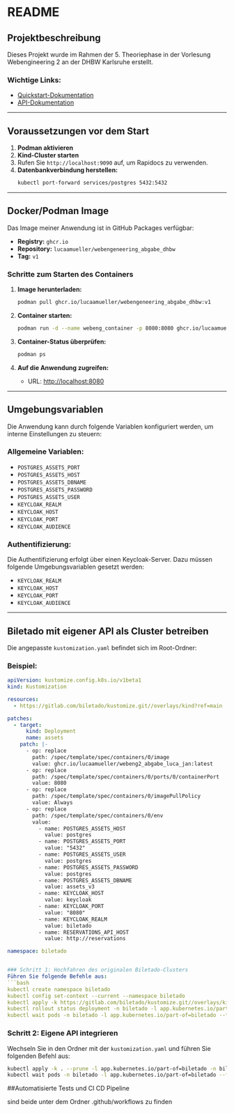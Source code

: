 # README

## Projektbeschreibung
Dieses Projekt wurde im Rahmen der 5. Theoriephase in der Vorlesung Webengineering 2 an der DHBW Karlsruhe erstellt.

### Wichtige Links:
- [Quickstart-Dokumentation](https://gitlab.com/biletado/quickstart)
- [API-Dokumentation](https://gitlab.com/biletado/apidocs)

---

## Voraussetzungen vor dem Start

1. **Podman aktivieren**
2. **Kind-Cluster starten**
3. Rufen Sie `http://localhost:9090` auf, um Rapidocs zu verwenden.
4. **Datenbankverbindung herstellen:**
   ```bash
   kubectl port-forward services/postgres 5432:5432
   ```

---

## Docker/Podman Image

Das Image meiner Anwendung ist in GitHub Packages verfügbar:

- **Registry:** `ghcr.io`
- **Repository:** `lucaamueller/webengeneering_abgabe_dhbw`
- **Tag:** `v1`

### Schritte zum Starten des Containers

1. **Image herunterladen:**
   ```bash
   podman pull ghcr.io/lucaamueller/webengeneering_abgabe_dhbw:v1
   ```

2. **Container starten:**
   ```bash
   podman run -d --name webeng_container -p 8080:8080 ghcr.io/lucaamueller/webengeneering_abgabe_dhbw:v1
   ```

3. **Container-Status überprüfen:**
   ```bash
   podman ps
   ```

4. **Auf die Anwendung zugreifen:**
   - URL: [http://localhost:8080](http://localhost:8080)

---

## Umgebungsvariablen

Die Anwendung kann durch folgende Variablen konfiguriert werden, um interne Einstellungen zu steuern:

### Allgemeine Variablen:
- `POSTGRES_ASSETS_PORT`
- `POSTGRES_ASSETS_HOST`
- `POSTGRES_ASSETS_DBNAME`
- `POSTGRES_ASSETS_PASSWORD`
- `POSTGRES_ASSETS_USER`
- `KEYCLOAK_REALM`
- `KEYCLOAK_HOST`
- `KEYCLOAK_PORT`
- `KEYCLOAK_AUDIENCE`

### Authentifizierung:
Die Authentifizierung erfolgt über einen Keycloak-Server. Dazu müssen folgende Umgebungsvariablen gesetzt werden:
- `KEYCLOAK_REALM`
- `KEYCLOAK_HOST`
- `KEYCLOAK_PORT`
- `KEYCLOAK_AUDIENCE`

---

## Biletado mit eigener API als Cluster betreiben

Die angepasste `kustomization.yaml` befindet sich im Root-Ordner:

### Beispiel:
```yaml
apiVersion: kustomize.config.k8s.io/v1beta1
kind: Kustomization

resources:
  - https://gitlab.com/biletado/kustomize.git//overlays/kind?ref=main

patches:
  - target:
      kind: Deployment
      name: assets
    patch: |-
      - op: replace
        path: /spec/template/spec/containers/0/image
        value: ghcr.io/lucaamueller/webeng2_abgabe_luca_jan:latest
      - op: replace
        path: /spec/template/spec/containers/0/ports/0/containerPort
        value: 8080
      - op: replace
        path: /spec/template/spec/containers/0/imagePullPolicy
        value: Always
      - op: replace
        path: /spec/template/spec/containers/0/env
        value:
          - name: POSTGRES_ASSETS_HOST
            value: postgres
          - name: POSTGRES_ASSETS_PORT
            value: "5432"
          - name: POSTGRES_ASSETS_USER
            value: postgres
          - name: POSTGRES_ASSETS_PASSWORD
            value: postgres
          - name: POSTGRES_ASSETS_DBNAME
            value: assets_v3
          - name: KEYCLOAK_HOST
            value: keycloak
          - name: KEYCLOAK_PORT
            value: "8080"
          - name: KEYCLOAK_REALM
            value: biletado
          - name: RESERVATIONS_API_HOST
            value: http://reservations

namespace: biletado


### Schritt 1: Hochfahren des originalen Biletado-Clusters
Führen Sie folgende Befehle aus:
```bash
kubectl create namespace biletado
kubectl config set-context --current --namespace biletado
kubectl apply -k https://gitlab.com/biletado/kustomize.git//overlays/kind?ref=main --prune -l app.kubernetes.io/part-of=biletado -n biletado
kubectl rollout status deployment -n biletado -l app.kubernetes.io/part-of=biletado --timeout=600s
kubectl wait pods -n biletado -l app.kubernetes.io/part-of=biletado --for condition=Ready --timeout=120s
```

### Schritt 2: Eigene API integrieren
Wechseln Sie in den Ordner mit der `kustomization.yaml` und führen Sie folgenden Befehl aus:
```bash
kubectl apply -k . --prune -l app.kubernetes.io/part-of=biletado -n biletado
kubectl wait pods -n biletado -l app.kubernetes.io/part-of=biletado --for condition=Ready --timeout=120s
```

##Automatisierte Tests und CI CD Pipeline

sind beide unter dem Ordner .github/workflows zu finden

